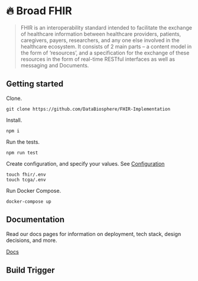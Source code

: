 # 🔥 Broad FHIR

> FHIR is an interoperability standard intended to facilitate the exchange of healthcare information between healthcare providers, patients, caregivers, payers, researchers, and any one else involved in the healthcare ecosystem. It consists of 2 main parts – a content model in the form of ‘resources’, and a specification for the exchange of these resources in the form of real-time RESTful interfaces as well as messaging and Documents.

## Getting started

Clone.

```
git clone https://github.com/DataBiosphere/FHIR-Implementation
```

Install.

```
npm i
```

Run the tests.

```
npm run test
```

Create configuration, and specify your values. See [Configuration](./docs/CONFIGURATION.md)

```
touch fhir/.env
touch tcga/.env
```

Run Docker Compose.

```
docker-compose up
```

## Documentation

Read our docs pages for information on deployment, tech stack, design decisions, and more.

[Docs](./docs/INDEX.md)

## Build Trigger
